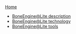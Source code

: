 [Home](Home) 

- [BoneEngine@Lite description](boneengine_lite_description)
- [BoneEngine@Lite technology](boneengine_lite_arch)
- [BoneEngine@Lite tools](be-cli-tools)
